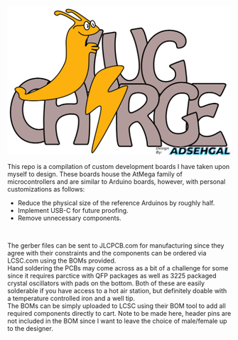 ![](SlugCharge_Logo.png)
<!-- # Custom AtMega Development Boards -->
<!-- ### Aditya Sehgal -->

</p>This repo is a compilation of custom development boards I have taken upon myself to design. These boards house the AtMega family of microcontrollers and are similar to Arduino boards, however, with personal customizations as follows:</p>
 <il>   

- Reduce the physical size of the reference Arduinos by roughly half.
- Implement USB-C for future proofing.
- Remove unnecessary components.
 <il>
<br>

</p>The gerber files can be sent to JLCPCB.com for manufacturing since they agree with their constraints and the components can be ordered via LCSC.com using the BOMs provided.<br>
Hand soldering the PCBs may come across as a bit of a challenge for some since it requires parctice with QFP packages as well as 3225 packaged crystal oscillators with pads on the bottom. Both of these are easily solderable if you have access to a hot air station, but definitely doable with a temperature controlled iron and a well tip.<br>
The BOMs can be simply uploaded to LCSC using their BOM tool to add all required components directly to cart. Note to be made here, header pins are not included in the BOM since I want to leave the choice of male/female up to the designer.</p>